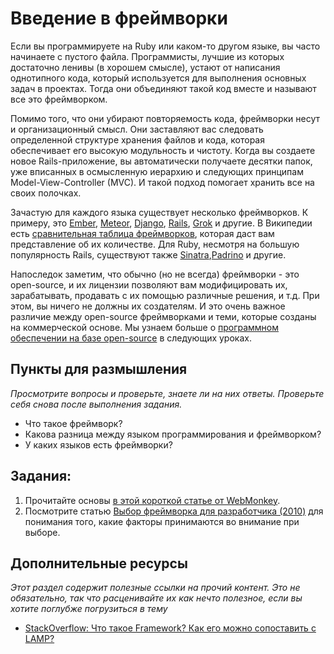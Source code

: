 # Введение в фреймворки
<!-- *...* -->

Если вы программируете на Ruby или каком-то другом языке, вы часто начинаете с пустого файла. Программисты, лучшие из которых достаточно ленивы (в хорошем смысле), устают от написания однотипного кода, который используется для выполнения основных задач в проектах. Тогда они объединяют такой код вместе и называют все это фреймворком.

Помимо того, что они убирают повторяемость кода, фреймворки несут и организационный смысл. Они заставляют вас следовать определенной структуре хранения файлов и кода, которая обеспечивает его высокую модульность и чистоту. Когда вы создаете новое Rails-приложение, вы автоматически получаете десятки папок, уже вписанных в осмысленную иерархию и следующих принципам Model-View-Controller (MVC). И такой подход помогает хранить все на своих полочках.

Зачастую для каждого языка существует несколько фреймворков. К примеру, это [Ember](http://emberjs.com/), [Meteor](http://www.meteor.com/), [Django](https://www.djangoproject.com/), [Rails](http://rubyonrails.org/), [Grok](http://grok.zope.org/) и другие. В Википедии есть [сравнительная таблица фреймворков](https://ru.wikipedia.org/wiki/%D0%A1%D1%80%D0%B0%D0%B2%D0%BD%D0%B5%D0%BD%D0%B8%D0%B5_%D0%BA%D0%B0%D1%80%D0%BA%D0%B0%D1%81%D0%BE%D0%B2_%D0%B2%D0%B5%D0%B1-%D0%BF%D1%80%D0%B8%D0%BB%D0%BE%D0%B6%D0%B5%D0%BD%D0%B8%D0%B9), которая даст вам представление об их количестве. Для Ruby, несмотря на большую популярность Rails, существуют также [Sinatra](http://www.sinatrarb.com/),[Padrino](http://www.padrinorb.com/) и другие.

Напоследок заметим, что обычно (но не всегда) фреймворки - это open-source, и их лицензии позволяют вам модифицировать их, зарабатывать, продавать с их помощью различные решения, и т.д. При этом, вы ничего не должны их создателям. И это очень важное различие между open-source фреймворками и теми, которые созданы на коммерческой основе. Мы узнаем больше о [программном обеспечении на базе open-source](https://ru.wikipedia.org/wiki/%D0%9E%D1%82%D0%BA%D1%80%D1%8B%D1%82%D0%BE%D0%B5_%D0%BF%D1%80%D0%BE%D0%B3%D1%80%D0%B0%D0%BC%D0%BC%D0%BD%D0%BE%D0%B5_%D0%BE%D0%B1%D0%B5%D1%81%D0%BF%D0%B5%D1%87%D0%B5%D0%BD%D0%B8%D0%B5) в следующих уроках.

## Пункты для размышления

*Просмотрите вопросы и проверьте, знаете ли на них ответы. Проверьте себя снова после выполнения задания.*

* Что такое фреймворк?
* Какова разница между языком программирования и фреймворком?
* У каких языков есть фреймворки?

## Задания:

1. Прочитайте основы [в этой короткой статье от WebMonkey](http://www.webmonkey.com/2010/02/get_started_with_web_frameworks/).
2. Посмотрите статью [Выбор фреймворка для разработчика (2010)](http://www.crossbrowser.net/449/choosing-a-web-development-framework/) для понимания того, какие факторы принимаются во внимание при выборе.

## Дополнительные ресурсы

*Этот раздел содержит полезные ссылки на прочий контент. Это не обязательно, так что расценивайте их как нечто полезное, если вы хотите поглубже погрузиться в тему*

* [StackOverflow: Что такое Framework? Как его можно сопоставить с LAMP?](http://stackoverflow.com/questions/4507506/what-is-a-web-framework-how-does-it-compare-with-lamp)

